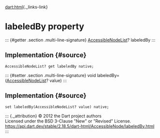 [dart:html](../../dart-html/dart-html-library){._links-link}

labeledBy property
==================

::: {#getter .section .multi-line-signature}
[AccessibleNodeList](../accessiblenodelist-class)? labeledBy
:::

Implementation {#source}
--------------

``` {.language-dart data-language="dart"}
AccessibleNodeList? get labeledBy native;
```

::: {#setter .section .multi-line-signature}
void labeledBy=([AccessibleNodeList](../accessiblenodelist-class)?
value)
:::

Implementation {#source}
--------------

``` {.language-dart data-language="dart"}
set labeledBy(AccessibleNodeList? value) native;
```

::: {._attribution}
© 2012 the Dart project authors\
Licensed under the BSD 3-Clause \"New\" or \"Revised\" License.\
<https://api.dart.dev/stable/2.18.5/dart-html/AccessibleNode/labeledBy.html>
:::
